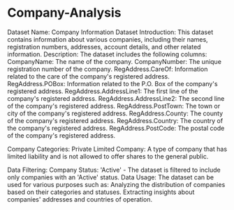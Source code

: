 # Company-Analysis
Dataset Name: Company Information Dataset
Introduction:
This dataset contains information about various companies, including their names, registration
numbers, addresses, account details, and other related information.
Description:
The dataset includes the following columns:
CompanyName: The name of the company.
CompanyNumber: The unique registration number of the company.
RegAddress.CareOf: Information related to the care of the company's registered address.
RegAddress.POBox: Information related to the P.O. Box of the company's registered address.
RegAddress.AddressLine1: The first line of the company's registered address.
RegAddress.AddressLine2: The second line of the company's registered address.
RegAddress.PostTown: The town or city of the company's registered address.
RegAddress.County: The county of the company's registered address.
RegAddress.Country: The country of the company's registered address.
RegAddress.PostCode: The postal code of the company's registered address.

Company Categories:
Private Limited Company: A type of company that has limited liability and is not allowed to offer
shares to the general public.

Data Filtering:
Company Status: 'Active' - The dataset is filtered to include only companies with an 'Active'
status.
Data Usage:
The dataset can be used for various purposes such as:
Analyzing the distribution of companies based on their categories and statuses.
Extracting insights about companies' addresses and countries of operation.
